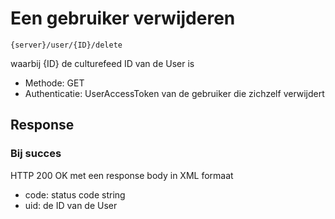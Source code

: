 ---
---

# Een gebruiker verwijderen

	{server}/user/{ID}/delete

waarbij {ID} de culturefeed ID van de User is

* Methode: GET
* Authenticatie: UserAccessToken van de gebruiker die zichzelf verwijdert

## Response

### Bij succes

HTTP 200 OK met een response body in XML formaat

* code: status code string
* uid: de ID van de User
